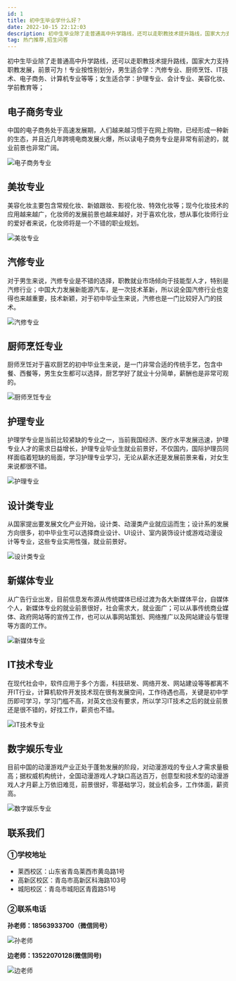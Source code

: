 ```yaml
---
id: 1
title: 初中生毕业学什么好？
date: 2022-10-15 22:12:03
description: 初中生毕业除了走普通高中升学路线，还可以走职教技术提升路线，国家大力支持职教发展，前景可为！专业按性别划分，男生适合学：汽修专业、厨师烹饪、IT技术、电子商务、计算机专业等等；女生适合学：护理专业、会计专业、美容化妆、学前教育等。
tag: 热门推荐,招生问答
---
```


初中生毕业除了走普通高中升学路线，还可以走职教技术提升路线，国家大力支持职教发展，前景可为！专业按性别划分，男生适合学：汽修专业、厨师烹饪、IT技术、电子商务、计算机专业等等；女生适合学：护理专业、会计专业、美容化妆、学前教育等；

## 电子商务专业

中国的电子商务处于高速发展期，人们越来越习惯于在网上购物，已经形成一种新的生态，并且近几年跨境电商发展火爆，所以读电子商务专业是非常有前途的，就业前景也非常广阔。

![电子商务专业](./p10.jpg)

## 美妆专业

美容化妆主要包含常规化妆、新娘跟妆、影视化妆、特效化妆等；现今化妆技术的应用越来越广，化妆师的发展前景也越来越好，对于喜欢化妆，想从事化妆师行业的爱好者来说，化妆师将是一个不错的职业规划。

![美妆专业](./p6.jpg)

## 汽修专业

对于男生来说，汽修专业是不错的选择，职教就业市场倾向于技能型人才，特别是汽修行业；中国大力发展新能源汽车，是一次技术革新，所以说全国汽修行业也变得也来越重要，技术新颖，对于初中毕业生来说，汽修也是一门比较好入门的技术。

![汽修专业](./p9.jpg)

## 厨师烹饪专业

厨师烹饪对于喜欢厨艺的初中毕业生来说，是一门非常合适的传统手艺，包含中餐、西餐等，男生女生都可以选择，厨艺学好了就业十分简单，薪酬也是非常可观的。

![厨师烹饪专业](./p5.jpg)

## 护理专业

护理学专业是当前比较紧缺的专业之一，当前我国经济、医疗水平发展迅速，护理专业人才的需求日益增长，护理专业毕业生就业前景好，不仅国内，国际护理员同样面临着短缺的局面，学习护理专业学习，无论从薪水还是发展前景来看，对女生来说都很不错。

![护理专业](./p8.jpg)

## 设计类专业

从国家提出要发展文化产业开始，设计类、动漫类产业就应运而生；设计系的发展方向很多，初中毕业生可以选择商业设计、UI设计、室内装饰设计或游戏动漫设计等专业，这些专业实用性强，就业前景好。

![设计类专业](./p4.jpg)

## 新媒体专业

从广告行业出发，目前信息发布源从传统媒体已经过渡为各大新媒体平台，自媒体个人，新媒体专业的就业前景很好，社会需求大，就业面广；可以从事传统商业媒体、政府网站等的宣传工作，也可以从事网站策划、网络推广以及网站建设与管理等方面的工作。

![新媒体专业](./p2.jpg)

## IT技术专业

在现代社会中，软件应用于多个方面，科技研发、网络开发、网站建设等等都离不开IT行业，计算机软件开发技术现在很有发展空间，工作待遇也高，关键是初中学历即可学习，学习门槛不高，对英文也没有要求，所以学习IT技术之后的就业前景还是很不错的，好找工作，薪资也不错。

![IT技术专业](./p7.jpg)

## 数字娱乐专业

目前中国的动漫游戏产业正处于蓬勃发展的阶段，对动漫游戏的专业人才需求量极高；据权威机构统计，全国动漫游戏人才缺口高达百万，创意型和技术型的动漫游戏人才月薪上万依旧难觅，前景很好，零基础学习，就业机会多，工作体面，薪资高。

![数字娱乐专业](./p3.jpg)

## 联系我们

### ①学校地址

- 莱西校区：山东省青岛莱西市黄岛路1号
- 高新区校区：青岛市高新区科海路103号
- 城阳校区：青岛市城阳区青霞路51号

### ②联系电话

**孙老师：18563933700（微信同号）**

![孙老师](./p16.jpg)

**边老师：13522070128(微信同号)**

![边老师](./p17.jpg)
